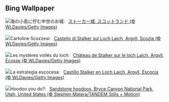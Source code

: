 ## Bing Wallpaper
![](https://www.bing.com/th?id=OHR.ArgyllStalker_JA-JP1121064297_UHD.jpg&w=1000)海の小島に佇む中世のお城:&nbsp;&ensp;[ストーカー城, スコットランド (© WLDavies/Getty Images)](https://www.bing.com/th?id=OHR.ArgyllStalker_JA-JP1121064297_UHD.jpg)
<br><br/>
![](https://www.bing.com/th?id=OHR.ArgyllStalker_IT-IT3265254164_UHD.jpg&w=1000)Cartoline Scozzesi:&nbsp;&ensp;[Castello di Stalker sul Loch Laich, Argyll, Scozia (© WLDavies/Getty Images)](https://www.bing.com/th?id=OHR.ArgyllStalker_IT-IT3265254164_UHD.jpg)
<br><br/>
![](https://www.bing.com/th?id=OHR.ArgyllStalker_FR-FR0089551685_UHD.jpg&w=1000)Les mystères voilés du loch:&nbsp;&ensp;[Château de Stalker sur le loch Laich, Argyll, Écosse (© WLDavies/Getty Images)](https://www.bing.com/th?id=OHR.ArgyllStalker_FR-FR0089551685_UHD.jpg)
<br><br/>
![](https://www.bing.com/th?id=OHR.ArgyllStalker_ES-ES5913378191_UHD.jpg&w=1000)La estrategia escocesa:&nbsp;&ensp;[Castillo Stalker en Loch Laich, Argyll, Escocia (© WLDavies/Getty Images)](https://www.bing.com/th?id=OHR.ArgyllStalker_ES-ES5913378191_UHD.jpg)
<br><br/>
![](https://www.bing.com/th?id=OHR.BryceHoodoos_EN-GB1524631248_UHD.jpg&w=1000)Hoodoo you do?:&nbsp;&ensp;[Sandstone hoodoos, Bryce Canyon National Park, Utah, United States (© Stephen Matera/TANDEM Stills + Motion)](https://www.bing.com/th?id=OHR.BryceHoodoos_EN-GB1524631248_UHD.jpg)
<br><br/>
